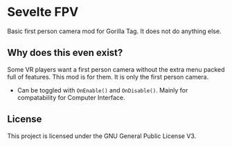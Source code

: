 # Sevelte FPV
Basic first person camera mod for Gorilla Tag. It does not do anything else.

## Why does this even exist?
Some VR players want a first person camera without the extra menu packed full of features. This mod is for them. It is only the first person camera.

- Can be toggled with ``OnEnable()`` and ``OnDisable()``. Mainly for compatability for Computer Interface.

## License
This project is licensed under the GNU General Public License V3.